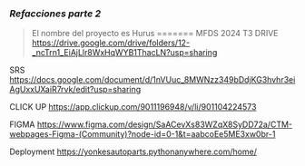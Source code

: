 ### ***Refacciones parte 2***
>El nombre del proyecto es Hurus
=======
MFDS 2024 T3 DRIVE https://drive.google.com/drive/folders/12-_ncTrn1_EiAjLlr8WxHqWYB1ThacLN?usp=sharing

SRS https://docs.google.com/document/d/1nVUuc_8MWNzz349bDdjKG3hvhr3eiAgUxxUXaiR7rvk/edit?usp=sharing

CLICK UP https://app.clickup.com/9011196948/v/li/901104224573

FIGMA https://www.figma.com/design/SaACevXs83WZqX8SyDD72a/CTM-webpages-Figma-(Community)?node-id=0-1&t=aabcoEe5ME3xw0br-1

Deployment https://yonkesautoparts.pythonanywhere.com/home/
